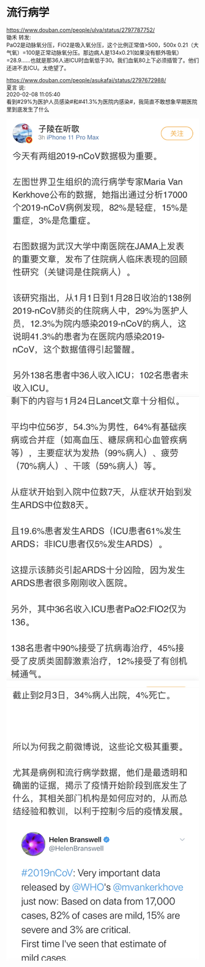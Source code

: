 # 流行病学

https://www.douban.com/people/ulva/status/2797787752/    
锄禾 转发:   
PaO2是动脉氧分压，FiO2是吸入氧分压，这个比例正常值>500，500x 0.21（大气氧）=100是正常动脉氧分压。那边病人是134x0.21(如果没有额外吸氧）=28.9……也就是那36人进ICU时血氧低于30。我们血氧80上下必须插管了。他们还进不去ICU。太绝望了。   

https://www.douban.com/people/asukafai/status/2797672988/   
夏言 说:  
2020-02-08 11:05:40   
看到#29%为医护人员感染#和#41.3%为医院内感染#，我简直不敢想象早期医院里到底发生了什么   

<img src="https://github.com/markmeloon/GFW/blob/master/2020/2020-02-07_%E6%B5%81%E8%A1%8C%E7%97%85%E5%AD%A6/01.jpg?raw=true">

<img src="https://github.com/markmeloon/GFW/blob/master/2020/2020-02-07_%E6%B5%81%E8%A1%8C%E7%97%85%E5%AD%A6/02.jpg?raw=true">

<img src="https://github.com/markmeloon/GFW/blob/master/2020/2020-02-07_%E6%B5%81%E8%A1%8C%E7%97%85%E5%AD%A6/03.jpg?raw=true">

